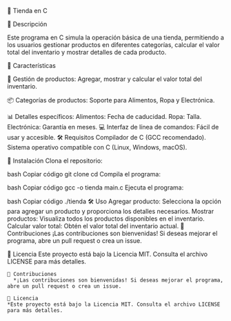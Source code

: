🏪 Tienda en C


📜 Descripción

Este programa en C simula la operación básica de una tienda, permitiendo a los usuarios gestionar productos en diferentes categorías, calcular el valor total del inventario y mostrar detalles de cada producto.

🌟 Características

👥 Gestión de productos: Agregar, mostrar y calcular el valor total del inventario.


📦 Categorías de productos: Soporte para Alimentos, Ropa y Electrónica.



📊 Detalles específicos:
Alimentos: Fecha de caducidad.
Ropa: Talla.
Electrónica: Garantía en meses.
💻 Interfaz de línea de comandos: Fácil de usar y accesible.
🛠️ Requisitos
Compilador de C (GCC recomendado).
Sistema operativo compatible con C (Linux, Windows, macOS).


🚀 Instalación
Clona el repositorio:

bash
Copiar código
git clone <URL-del-repositorio>
cd <nombre-del-repositorio>
Compila el programa:

bash
Copiar código
gcc -o tienda main.c
Ejecuta el programa:

bash
Copiar código
./tienda
🛠️ Uso
Agregar producto: Selecciona la opción para agregar un producto y proporciona los detalles necesarios.
Mostrar productos: Visualiza todos los productos disponibles en el inventario.
Calcular valor total: Obtén el valor total del inventario actual.
🤝 Contribuciones
¡Las contribuciones son bienvenidas! Si deseas mejorar el programa, abre un pull request o crea un issue.

📄 Licencia
Este proyecto está bajo la Licencia MIT. Consulta el archivo LICENSE para más detalles.

      
    🤝 Contribuciones
      *¡Las contribuciones son bienvenidas! Si deseas mejorar el programa, abre un pull request o crea un issue.

    📄 Licencia
    *Este proyecto está bajo la Licencia MIT. Consulta el archivo LICENSE para más detalles.
